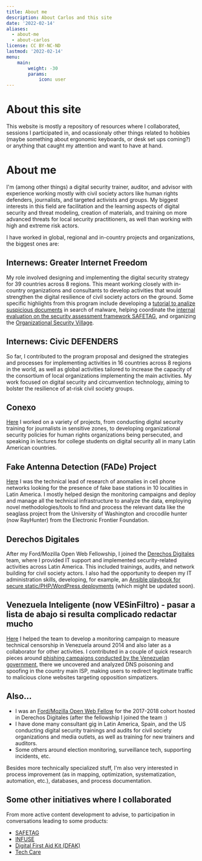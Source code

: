 ```yaml
---
title: About me
description: About Carlos and this site
date: '2022-02-14'
aliases:
  - about-me
  - about-carlos
license: CC BY-NC-ND
lastmod: '2022-02-14'
menu:
    main: 
        weight: -30
        params:
            icon: user
---
```


# About this site

This website is mostly a repository of resources where I collaborated, sessions I participated in, and ocassionaly other things related to hobbies (maybe something about ergonomic keyboards, or desk set ups coming?) or anything that caught my attention and want to have at hand.

# About me

I'm (among other things) a digital security trainer, auditor, and advisor with experience working mostly with civil society actors like human rights defenders, journalists, and targeted activists and groups. My biggest interests in this field are facilitation and the learning aspects of digital security and threat modeling, creation of materials, and training on more advanced threats for local security practitioners, as well than working with high and extreme risk actors. 

I have worked in global, regional and in-country projects and organizations, the biggest ones are:

## Internews: Greater Internet Freedom

My role involved designing and implementing the digital security strategy for 39 countries across 8 regions. This meant working closely with in-country organizations and consultants to develop activities that would strengthen the digital resilience of civil society actors on the ground. Some specific highlights from this program include developing a [tutorial to analize suspicious documents](https://greaterinternetfreedom.org/course/part01-intro-and-vms/) in search of malware, helping coordinate the [internal evaluation on the security assessment framework SAFETAG](https://greaterinternetfreedom.org/wp-content/uploads/2023/09/Final-Evaluation-Report-Internews-GIF-SafeTag_FINAL-003.pdf), and organizing the [Organizational Security Village](https://greaterinternetfreedom.org/blog/orgsec-village-2024-uniting-practitioners-to-share-best-practices-in-digital-security/).

## Internews: Civic DEFENDERS

So far, I contributed to the program proposal and designed the strategies and processes for implementing activities in 16 countries across 8 regions in the world, as well as global activities tailored to increase the capacity of the consortium of local organizations implementing the main activities. My work focused on digital security and circumvention technology, aiming to bolster the resilience of at-risk civil society groups.

## Conexo

[Here](https://conexo.org/) I worked on a variety of projects, from conducting digital security training for journalists in sensitive zones, to developing organizational security policies for human rights organizations being persecuted, and speaking in lectures for college students on digital security all in many Latin American countries.

## Fake Antenna Detection (FADe) Project

[Here](https://fadeproject.org/) I was the technical lead of research of anomalies in cell phone networks looking for the presence of fake base stations in 10 localities in Latin America. I mostly helped design the monitoring campaigns and deploy and manage all the technical infrastructure to analyze the data, employing novel methodologies/tools to find and process the relevant data like the seaglass project from the University of Washington and crocodile hunter (now RayHunter) from the Electronic Frontier Foundation.

## Derechos Digitales

After my Ford/Mozilla Open Web Fellowship, I joined the [Derechos Digitales](https://derechosdigitales.org/) team, where I provided IT support and implemented security-related activities across Latin America. This included trainings, audits, and network building for civil society actors. I also had the opportunity to deepen my IT administration skills, developing, for example, an [Ansible playbook for secure static/PHP/WordPress deployments](https://github.com/CGurity/ansible-lemp-wp-certbot-playbook) (which might be updated soon).

## Venezuela Inteligente (now VESinFiltro) - pasar a lista de abajo si resulta complicado redactar mucho

[Here](https://vesinfiltro.com/) I helped the team to develop a monitoring campaign to measure technical censorship in Venezuela around 2014 and also later as a collaborator for other activities. I contributed in a couple of quick research pieces around [phishing campaigns conducted by the Venezuelan government](https://vesinfiltro.com/noticias/Phishing_by_Venezuelan_government_targets_activists/), there we uncovered and analyzed DNS poisoning and spoofing in the country main ISP, making users to redirect legitimate traffic to malicious clone websites targeting opposition simpatizers.

## Also...

- I was an [Ford/Mozilla Open Web Fellow](https://medium.com/read-write-participate/my-year-being-a-ford-mozilla-open-web-fellow-5d88fd4cc5b9) for the 2017-2018 cohort hosted in Derechos Digitales (after the fellowship I joined the team :)
- I have done many consultant gig in Latin America, Spain, and the US conducting digital security trainings and audits for civil society organizations and media outlets, as well as training for new trainers and auditors.
- Some others around election monitoring, surveillance tech, supporting incidents, etc.

Besides more technically specialized stuff, I'm also very interested in process improvement (as in mapping, optimization, systematization, automation, etc.), databases, and process documentation.


## Some other initiatives where I collaborated

From more active content development to advise, to participation in conversations leading to some products:

- [SAFETAG](https://safetag.org/)
- [INFUSE](https://infuse.quest/en/)
- [Digital First Aid Kit (DFAK)](https://digitalfirstaid.org/)
- [Tech Care](https://tech-care.cc/)
